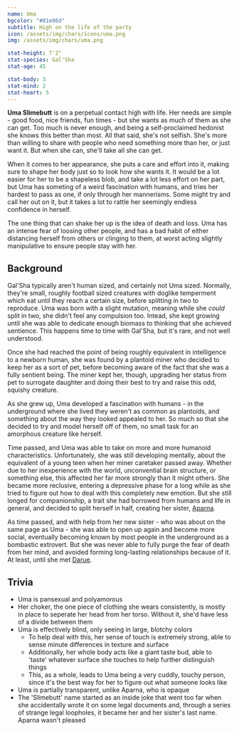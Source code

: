 ```yaml
---
name: Uma
bgcolor: "#81e06d"
subtitle: High on the life of the party
icon: /assets/img/chars/icons/uma.png
img: /assets/img/chars/uma.png

stat-height: 7'2"
stat-species: Gal'Sha
stat-age: 45

stat-body: 3
stat-mind: 2
stat-heart: 5
---
```

**Uma Slimebutt** is on a perpetual contact high with life. Her needs are simple - good food, nice friends, fun times - but she wants as much of them as she can get. Too much is never enough, and being a self-proclaimed hedonist she knows this better than most. All that said, she's not selfish. She's more than willing to share with people who need something more than her, or just want it. But when she can, she'll take all she can get.

When it comes to her appearance, she puts a care and effort into it, making sure to shape her body just so to look how she wants it. It would be a lot easier for her to be a shapeless blob, and take a lot less effort on her part, but Uma has someting of a weird fascination with humans, and tries her hardest to pass as one, if only through her mannerisms. Some might try and call her out on it, but it takes a lot to rattle her seemingly endless confidence in herself.

The one thing that can shake her up is the idea of death and loss. Uma has an intense fear of loosing other people, and has a bad habit of either distancing herself from others or clinging to them, at worst acting slightly manipulative to ensure people stay with her.

## Background
Gal'Sha typically aren't human sized, and certainly not Uma sized. Normally, they're small, roughly football sized creatures with doglike temperment which eat until they reach a certain size, before splitting in two to reproduce. Uma was born with a slight mutation, meaning while she *could* split in two, she didn't feel any compulsion too. Intead, she kept growing until she was able to dedicate enough biomass to thinking that she achieved sentience. This happens time to time with Gal'Sha, but it's rare, and not well understood. 

Once she had reached the point of being roughly equivalent in intelligence to a newborn human, she was found by a plantoid miner who decided to keep her as a sort of pet, before becoming aware of the fact that she was a fully sentient being. The miner kept her, though, upgrading her status from pet to surrogate daughter and doing their best to try and raise this odd, squishy creature.

As she grew up, Uma developed a fascination with humans - in the underground where she lived they weren't as common as plantoids, and something about the way they looked appealed to her. So much so that she decided to try and model herself off of them, no small task for an amorphous creature like herself.

Time passed, and Uma was able to take on more and more humanoid characteristics. Unfortunately, she was still developing mentally, about the equivalent of a young teen when her miner caretaker passed away. Whether due to her inexperience with the world, unconvential brain structure, or something else, this affected her far more strongly than it might others. She became more reclusive, entering a depressive phase for a long while as she tried to figure out how to deal with this completely new emotion. But she still longed for companionship, a trait she had borrowed from humans and life in general, and decided to split herself in half, creating her sister, [Aparna](/characters/aparna.html).

As time passed, and with help from her new sister - who was about on the same page as Uma - she was able to open up again and become more social, eventually becoming known by most people in the underground as a bombastic extrovert. But she was never able to fully purge the fear of death from her mind, and avoided forming long-lasting relationships because of it. At least, until she met [Darue](/character/darue.html).

## Trivia
 - Uma is pansexual and polyamorous
 - Her choker, the one piece of clothing she wears consistently, is mostly in place to seperate her head from her torso. Without it, she'd have less of a divide between them
 - Uma is effectively blind, only seeing in large, blotchy colors
    - To help deal with this, her sense of touch is extremely strong, able to sense minute differences in texture and surface
    - Additionally, her whole body acts like a giant taste bud, able to 'taste' whatever surface she touches to help further distinguish things
    - This, as a whole, leads to Uma being a very cuddly, touchy person, since it's the best way for her to figure out what someone looks like
 - Uma is partially transparent, unlike Aparna, who is opaque
 - The 'Slimebutt' name started as an inside joke that went too far when she accidentally wrote it on some legal documents and, through a series of strange legal loopholes, it became her and her sister's last name. Aparna wasn't pleased
